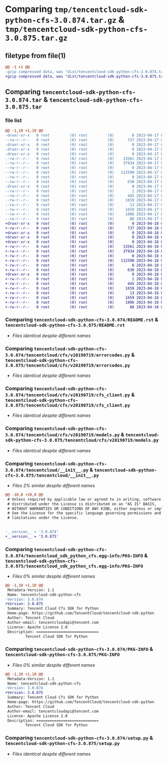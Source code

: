 # Comparing `tmp/tencentcloud-sdk-python-cfs-3.0.874.tar.gz` & `tmp/tencentcloud-sdk-python-cfs-3.0.875.tar.gz`

## filetype from file(1)

```diff
@@ -1 +1 @@
-gzip compressed data, was "dist/tencentcloud-sdk-python-cfs-3.0.874.tar", last modified: Mon Apr 17 00:24:09 2023, max compression
+gzip compressed data, was "dist/tencentcloud-sdk-python-cfs-3.0.875.tar", last modified: Tue Apr 18 00:27:30 2023, max compression
```

## Comparing `tencentcloud-sdk-python-cfs-3.0.874.tar` & `tencentcloud-sdk-python-cfs-3.0.875.tar`

### file list

```diff
@@ -1,19 +1,19 @@
-drwxr-xr-x   0 root         (0) root         (0)        0 2023-04-17 00:24:09.000000 tencentcloud-sdk-python-cfs-3.0.874/
--rw-r--r--   0 root         (0) root         (0)      737 2023-04-17 00:24:09.000000 tencentcloud-sdk-python-cfs-3.0.874/README.rst
-drwxr-xr-x   0 root         (0) root         (0)        0 2023-04-17 00:24:09.000000 tencentcloud-sdk-python-cfs-3.0.874/tencentcloud/
-drwxr-xr-x   0 root         (0) root         (0)        0 2023-04-17 00:24:09.000000 tencentcloud-sdk-python-cfs-3.0.874/tencentcloud/cfs/
-drwxr-xr-x   0 root         (0) root         (0)        0 2023-04-17 00:24:09.000000 tencentcloud-sdk-python-cfs-3.0.874/tencentcloud/cfs/v20190719/
--rw-r--r--   0 root         (0) root         (0)    13561 2023-04-17 00:24:09.000000 tencentcloud-sdk-python-cfs-3.0.874/tencentcloud/cfs/v20190719/errorcodes.py
--rw-r--r--   0 root         (0) root         (0)    37934 2023-04-17 00:24:09.000000 tencentcloud-sdk-python-cfs-3.0.874/tencentcloud/cfs/v20190719/cfs_client.py
--rw-r--r--   0 root         (0) root         (0)        0 2023-04-17 00:24:09.000000 tencentcloud-sdk-python-cfs-3.0.874/tencentcloud/cfs/v20190719/__init__.py
--rw-r--r--   0 root         (0) root         (0)   112598 2023-04-17 00:24:09.000000 tencentcloud-sdk-python-cfs-3.0.874/tencentcloud/cfs/v20190719/models.py
--rw-r--r--   0 root         (0) root         (0)        0 2023-04-17 00:24:09.000000 tencentcloud-sdk-python-cfs-3.0.874/tencentcloud/cfs/__init__.py
--rw-r--r--   0 root         (0) root         (0)      630 2023-04-17 00:24:09.000000 tencentcloud-sdk-python-cfs-3.0.874/tencentcloud/__init__.py
-drwxr-xr-x   0 root         (0) root         (0)        0 2023-04-17 00:24:09.000000 tencentcloud-sdk-python-cfs-3.0.874/tencentcloud_sdk_python_cfs.egg-info/
--rw-r--r--   0 root         (0) root         (0)        1 2023-04-17 00:24:09.000000 tencentcloud-sdk-python-cfs-3.0.874/tencentcloud_sdk_python_cfs.egg-info/dependency_links.txt
--rw-r--r--   0 root         (0) root         (0)      445 2023-04-17 00:24:09.000000 tencentcloud-sdk-python-cfs-3.0.874/tencentcloud_sdk_python_cfs.egg-info/SOURCES.txt
--rw-r--r--   0 root         (0) root         (0)     1659 2023-04-17 00:24:09.000000 tencentcloud-sdk-python-cfs-3.0.874/tencentcloud_sdk_python_cfs.egg-info/PKG-INFO
--rw-r--r--   0 root         (0) root         (0)       13 2023-04-17 00:24:09.000000 tencentcloud-sdk-python-cfs-3.0.874/tencentcloud_sdk_python_cfs.egg-info/top_level.txt
--rw-r--r--   0 root         (0) root         (0)     1659 2023-04-17 00:24:09.000000 tencentcloud-sdk-python-cfs-3.0.874/PKG-INFO
--rw-r--r--   0 root         (0) root         (0)     1006 2023-04-17 00:24:09.000000 tencentcloud-sdk-python-cfs-3.0.874/setup.py
--rw-r--r--   0 root         (0) root         (0)       88 2023-04-17 00:24:09.000000 tencentcloud-sdk-python-cfs-3.0.874/setup.cfg
+drwxr-xr-x   0 root         (0) root         (0)        0 2023-04-18 00:27:30.000000 tencentcloud-sdk-python-cfs-3.0.875/
+-rw-r--r--   0 root         (0) root         (0)      737 2023-04-18 00:27:30.000000 tencentcloud-sdk-python-cfs-3.0.875/README.rst
+drwxr-xr-x   0 root         (0) root         (0)        0 2023-04-18 00:27:30.000000 tencentcloud-sdk-python-cfs-3.0.875/tencentcloud/
+drwxr-xr-x   0 root         (0) root         (0)        0 2023-04-18 00:27:30.000000 tencentcloud-sdk-python-cfs-3.0.875/tencentcloud/cfs/
+drwxr-xr-x   0 root         (0) root         (0)        0 2023-04-18 00:27:30.000000 tencentcloud-sdk-python-cfs-3.0.875/tencentcloud/cfs/v20190719/
+-rw-r--r--   0 root         (0) root         (0)    13561 2023-04-18 00:27:30.000000 tencentcloud-sdk-python-cfs-3.0.875/tencentcloud/cfs/v20190719/errorcodes.py
+-rw-r--r--   0 root         (0) root         (0)    37934 2023-04-18 00:27:30.000000 tencentcloud-sdk-python-cfs-3.0.875/tencentcloud/cfs/v20190719/cfs_client.py
+-rw-r--r--   0 root         (0) root         (0)        0 2023-04-18 00:27:30.000000 tencentcloud-sdk-python-cfs-3.0.875/tencentcloud/cfs/v20190719/__init__.py
+-rw-r--r--   0 root         (0) root         (0)   112598 2023-04-18 00:27:30.000000 tencentcloud-sdk-python-cfs-3.0.875/tencentcloud/cfs/v20190719/models.py
+-rw-r--r--   0 root         (0) root         (0)        0 2023-04-18 00:27:30.000000 tencentcloud-sdk-python-cfs-3.0.875/tencentcloud/cfs/__init__.py
+-rw-r--r--   0 root         (0) root         (0)      630 2023-04-18 00:27:30.000000 tencentcloud-sdk-python-cfs-3.0.875/tencentcloud/__init__.py
+drwxr-xr-x   0 root         (0) root         (0)        0 2023-04-18 00:27:30.000000 tencentcloud-sdk-python-cfs-3.0.875/tencentcloud_sdk_python_cfs.egg-info/
+-rw-r--r--   0 root         (0) root         (0)        1 2023-04-18 00:27:30.000000 tencentcloud-sdk-python-cfs-3.0.875/tencentcloud_sdk_python_cfs.egg-info/dependency_links.txt
+-rw-r--r--   0 root         (0) root         (0)      445 2023-04-18 00:27:30.000000 tencentcloud-sdk-python-cfs-3.0.875/tencentcloud_sdk_python_cfs.egg-info/SOURCES.txt
+-rw-r--r--   0 root         (0) root         (0)     1659 2023-04-18 00:27:30.000000 tencentcloud-sdk-python-cfs-3.0.875/tencentcloud_sdk_python_cfs.egg-info/PKG-INFO
+-rw-r--r--   0 root         (0) root         (0)       13 2023-04-18 00:27:30.000000 tencentcloud-sdk-python-cfs-3.0.875/tencentcloud_sdk_python_cfs.egg-info/top_level.txt
+-rw-r--r--   0 root         (0) root         (0)     1659 2023-04-18 00:27:30.000000 tencentcloud-sdk-python-cfs-3.0.875/PKG-INFO
+-rw-r--r--   0 root         (0) root         (0)     1006 2023-04-18 00:27:30.000000 tencentcloud-sdk-python-cfs-3.0.875/setup.py
+-rw-r--r--   0 root         (0) root         (0)       88 2023-04-18 00:27:30.000000 tencentcloud-sdk-python-cfs-3.0.875/setup.cfg
```

### Comparing `tencentcloud-sdk-python-cfs-3.0.874/README.rst` & `tencentcloud-sdk-python-cfs-3.0.875/README.rst`

 * *Files identical despite different names*

### Comparing `tencentcloud-sdk-python-cfs-3.0.874/tencentcloud/cfs/v20190719/errorcodes.py` & `tencentcloud-sdk-python-cfs-3.0.875/tencentcloud/cfs/v20190719/errorcodes.py`

 * *Files identical despite different names*

### Comparing `tencentcloud-sdk-python-cfs-3.0.874/tencentcloud/cfs/v20190719/cfs_client.py` & `tencentcloud-sdk-python-cfs-3.0.875/tencentcloud/cfs/v20190719/cfs_client.py`

 * *Files identical despite different names*

### Comparing `tencentcloud-sdk-python-cfs-3.0.874/tencentcloud/cfs/v20190719/models.py` & `tencentcloud-sdk-python-cfs-3.0.875/tencentcloud/cfs/v20190719/models.py`

 * *Files identical despite different names*

### Comparing `tencentcloud-sdk-python-cfs-3.0.874/tencentcloud/__init__.py` & `tencentcloud-sdk-python-cfs-3.0.875/tencentcloud/__init__.py`

 * *Files 2% similar despite different names*

```diff
@@ -10,8 +10,8 @@
 # Unless required by applicable law or agreed to in writing, software
 # distributed under the License is distributed on an "AS IS" BASIS,
 # WITHOUT WARRANTIES OR CONDITIONS OF ANY KIND, either express or implied.
 # See the License for the specific language governing permissions and
 # limitations under the License.
 
 
-__version__ = '3.0.874'
+__version__ = '3.0.875'
```

### Comparing `tencentcloud-sdk-python-cfs-3.0.874/tencentcloud_sdk_python_cfs.egg-info/PKG-INFO` & `tencentcloud-sdk-python-cfs-3.0.875/tencentcloud_sdk_python_cfs.egg-info/PKG-INFO`

 * *Files 0% similar despite different names*

```diff
@@ -1,10 +1,10 @@
 Metadata-Version: 1.1
 Name: tencentcloud-sdk-python-cfs
-Version: 3.0.874
+Version: 3.0.875
 Summary: Tencent Cloud Cfs SDK for Python
 Home-page: https://github.com/TencentCloud/tencentcloud-sdk-python
 Author: Tencent Cloud
 Author-email: tencentcloudapi@tencent.com
 License: Apache License 2.0
 Description: ============================
         Tencent Cloud SDK for Python
```

### Comparing `tencentcloud-sdk-python-cfs-3.0.874/PKG-INFO` & `tencentcloud-sdk-python-cfs-3.0.875/PKG-INFO`

 * *Files 0% similar despite different names*

```diff
@@ -1,10 +1,10 @@
 Metadata-Version: 1.1
 Name: tencentcloud-sdk-python-cfs
-Version: 3.0.874
+Version: 3.0.875
 Summary: Tencent Cloud Cfs SDK for Python
 Home-page: https://github.com/TencentCloud/tencentcloud-sdk-python
 Author: Tencent Cloud
 Author-email: tencentcloudapi@tencent.com
 License: Apache License 2.0
 Description: ============================
         Tencent Cloud SDK for Python
```

### Comparing `tencentcloud-sdk-python-cfs-3.0.874/setup.py` & `tencentcloud-sdk-python-cfs-3.0.875/setup.py`

 * *Files identical despite different names*

